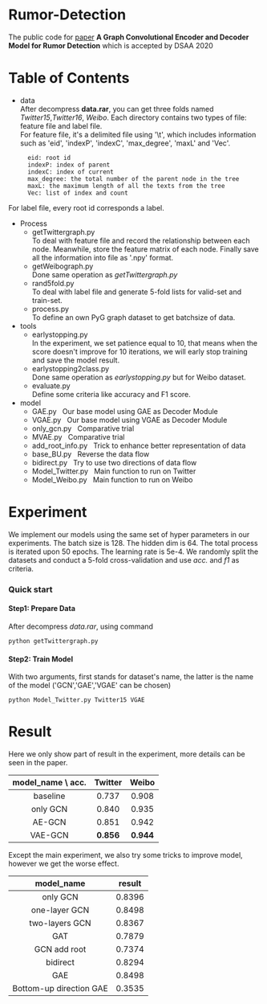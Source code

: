 # Rumor-Detection
The public code for [paper](https://www.researchgate.net/publication/344712414_A_Graph_Convolutional_Encoder_and_Decoder_Model_for_Rumor_Detection) **A Graph Convolutional Encoder and Decoder Model for Rumor Detection** which is accepted by DSAA 2020

# Table of Contents
- data <br>
After decompress **data.rar**, you can get three folds named *Twitter15*,*Twitter16*, *Weibo*. Each directory contains two types of file: feature file and label file.<br>
For feature file, it's a delimited file using '\t', which includes information such as 'eid', 'indexP', 'indexC', 'max_degree', 'maxL' and 'Vec'.

		eid: root id
		indexP: index of parent
		indexC: index of current
		max_degree: the total number of the parent node in the tree
		maxL: the maximum length of all the texts from the tree
		Vec: list of index and count
For label file, every root id corresponds a label.
- Process <br>
	- getTwittergraph.py <br>
		To deal with feature file and record the relationship between each node. Meanwhile, store the feature matrix of each node. Finally save all the information into file as '.npy' format.
	- getWeibograph.py <br>
		Done same operation as *getTwittergraph.py*
	- rand5fold.py <br>
		To deal with label file and generate 5-fold lists for valid-set and train-set.
	- process.py <br>
		To define an own PyG graph dataset to get batchsize of data.
- tools <br>
	- earlystopping.py <br>
		In the experiment, we set patience equal to 10, that means when the score doesn't improve for 10 iterations, we will early stop training and save the model result.
	- earlystopping2class.py <br>
		Done same operation as *earlystopping.py* but for Weibo dataset.
	- evaluate.py <br>
		Define some criteria like accuracy and F1 score.
- model <br>
	- GAE.py &nbsp; 
		Our base model using GAE as Decoder Module
	- VGAE.py &nbsp;
		Our base model using VGAE as Decoder Module
	- only_gcn.py &nbsp;
		Comparative trial
	- MVAE.py &nbsp;
		Comparative trial
	- add_root_info.py &nbsp;
		Trick to enhance better representation of data
	- base_BU.py &nbsp;
		Reverse the data flow
	- bidirect.py &nbsp;
		Try to use two directions of data flow
	- Model_Twitter.py &nbsp;
		Main function to run on Twitter
	- Model_Weibo.py &nbsp;
		Main function to run on Weibo
# Experiment
We implement our models using the same set of hyper parameters in our experiments. The batch size is 128. The hidden dim is 64. The total process is iterated upon 50 epochs. The learning rate is 5e-4. We randomly split the datasets and conduct a 5-fold cross-validation and use *acc.* and *f1* as criteria.
### Quick start
#### Step1: Prepare Data
After decompress *data.rar*, using command
    	
	python getTwittergraph.py

#### Step2: Train Model
With two arguments, first stands for dataset's name, the latter is the name of the model ('GCN','GAE','VGAE' can be chosen)

	python Model_Twitter.py Twitter15 VGAE
# Result
Here we only show part of result in the experiment, more details can be seen in the paper.

model_name \ acc. | Twitter | Weibo |
:-: | :-: | :-: |
baseline | 0.737 | 0.908 |
only GCN | 0.840 | 0.935 |
AE-GCN | 0.851 | 0.942 |
VAE-GCN | **0.856** | **0.944** |

Except the main experiment, we also try some tricks to improve model, however we get the worse effect.

model_name | result |
:-: | :-: |
only GCN | 0.8396 |
one-layer GCN | 0.8498 |
two-layers GCN | 0.8367 |
GAT | 0.7879 |
GCN add root | 0.7374 |
bidirect | 0.8294 |
GAE | 0.8498 |
Bottom-up direction GAE | 0.3535 |
